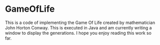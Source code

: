 # GameOfLife
This is a code of implementing the Game Of Life created by mathematician John Horton Conway. This is executed in Java and am currently writing a window to display the generations. I hope you enjoy reading this work so far. 
